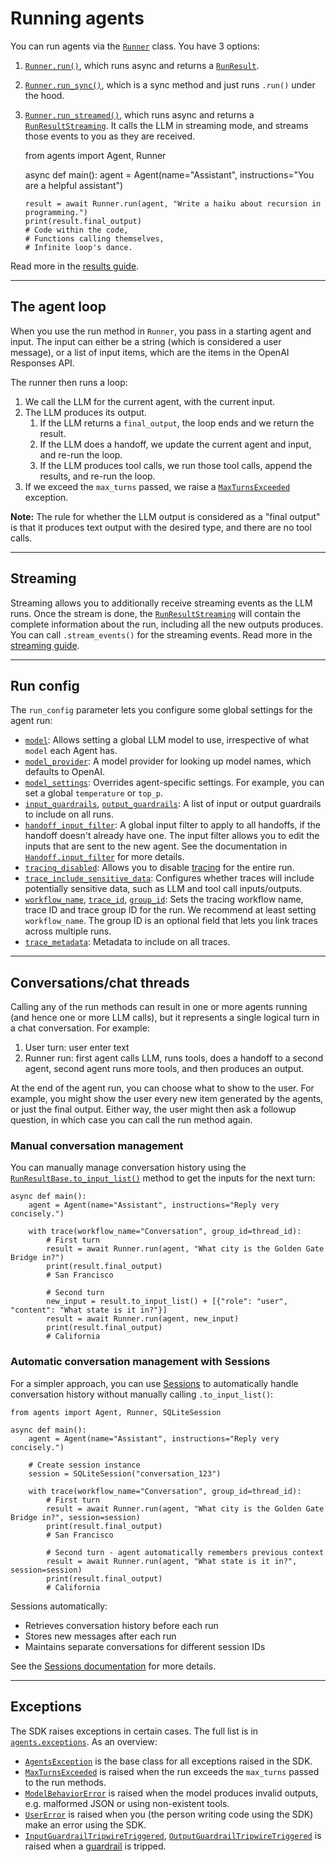 # Running agents

You can run agents via the [`Runner`](../ref/run/#agents.run.Runner) class. You have 3 options:

1.  [`Runner.run()`](../ref/run/#agents.run.Runner.run), which runs async and returns a [`RunResult`](../ref/result/#agents.result.RunResult).
2.  [`Runner.run_sync()`](../ref/run/#agents.run.Runner.run_sync), which is a sync method and just runs `.run()` under the hood.
3.  [`Runner.run_streamed()`](../ref/run/#agents.run.Runner.run_streamed), which runs async and returns a [`RunResultStreaming`](../ref/result/#agents.result.RunResultStreaming). It calls the LLM in streaming mode, and streams those events to you as they are received.

    from agents import Agent, Runner

    async def main():
        agent = Agent(name="Assistant", instructions="You are a helpful assistant")

        result = await Runner.run(agent, "Write a haiku about recursion in programming.")
        print(result.final_output)
        # Code within the code,
        # Functions calling themselves,
        # Infinite loop's dance.

Read more in the [results guide](../results/).

---

## The agent loop

When you use the run method in `Runner`, you pass in a starting agent and input. The input can either be a string (which is considered a user message), or a list of input items, which are the items in the OpenAI Responses API.

The runner then runs a loop:

1.  We call the LLM for the current agent, with the current input.
2.  The LLM produces its output.
    1.  If the LLM returns a `final_output`, the loop ends and we return the result.
    2.  If the LLM does a handoff, we update the current agent and input, and re-run the loop.
    3.  If the LLM produces tool calls, we run those tool calls, append the results, and re-run the loop.
3.  If we exceed the `max_turns` passed, we raise a [`MaxTurnsExceeded`](../ref/exceptions/#agents.exceptions.MaxTurnsExceeded) exception.

**Note:** The rule for whether the LLM output is considered as a "final output" is that it produces text output with the desired type, and there are no tool calls.

---

## Streaming

Streaming allows you to additionally receive streaming events as the LLM runs. Once the stream is done, the [`RunResultStreaming`](../ref/result/#agents.result.RunResultStreaming) will contain the complete information about the run, including all the new outputs produces. You can call `.stream_events()` for the streaming events. Read more in the [streaming guide](../streaming/).

---

## Run config

The `run_config` parameter lets you configure some global settings for the agent run:

* [`model`](../ref/run/#agents.run.RunConfig.model): Allows setting a global LLM model to use, irrespective of what `model` each Agent has.
* [`model_provider`](../ref/run/#agents.run.RunConfig.model_provider): A model provider for looking up model names, which defaults to OpenAI.
* [`model_settings`](../ref/run/#agents.run.RunConfig.model_settings): Overrides agent-specific settings. For example, you can set a global `temperature` or `top_p`.
* [`input_guardrails`](../ref/run/#agents.run.RunConfig.input_guardrails), [`output_guardrails`](../ref/run/#agents.run.RunConfig.output_guardrails): A list of input or output guardrails to include on all runs.
* [`handoff_input_filter`](../ref/run/#agents.run.RunConfig.handoff_input_filter): A global input filter to apply to all handoffs, if the handoff doesn't already have one. The input filter allows you to edit the inputs that are sent to the new agent. See the documentation in [`Handoff.input_filter`](../ref/handoffs/#agents.handoffs.Handoff.input_filter) for more details.
* [`tracing_disabled`](../ref/run/#agents.run.RunConfig.tracing_disabled): Allows you to disable [tracing](../tracing/) for the entire run.
* [`trace_include_sensitive_data`](../ref/run/#agents.run.RunConfig.trace_include_sensitive_data): Configures whether traces will include potentially sensitive data, such as LLM and tool call inputs/outputs.
* [`workflow_name`](../ref/run/#agents.run.RunConfig.workflow_name), [`trace_id`](../ref/run/#agents.run.RunConfig.trace_id), [`group_id`](../ref/run/#agents.run.RunConfig.group_id): Sets the tracing workflow name, trace ID and trace group ID for the run. We recommend at least setting `workflow_name`. The group ID is an optional field that lets you link traces across multiple runs.
* [`trace_metadata`](../ref/run/#agents.run.RunConfig.trace_metadata): Metadata to include on all traces.

---

## Conversations/chat threads

Calling any of the run methods can result in one or more agents running (and hence one or more LLM calls), but it represents a single logical turn in a chat conversation. For example:

1.  User turn: user enter text
2.  Runner run: first agent calls LLM, runs tools, does a handoff to a second agent, second agent runs more tools, and then produces an output.

At the end of the agent run, you can choose what to show to the user. For example, you might show the user every new item generated by the agents, or just the final output. Either way, the user might then ask a followup question, in which case you can call the run method again.

### Manual conversation management

You can manually manage conversation history using the [`RunResultBase.to_input_list()`](../ref/result/#agents.result.RunResultBase.to_input_list) method to get the inputs for the next turn:

    async def main():
        agent = Agent(name="Assistant", instructions="Reply very concisely.")

        with trace(workflow_name="Conversation", group_id=thread_id):
            # First turn
            result = await Runner.run(agent, "What city is the Golden Gate Bridge in?")
            print(result.final_output)
            # San Francisco

            # Second turn
            new_input = result.to_input_list() + [{"role": "user", "content": "What state is it in?"}]
            result = await Runner.run(agent, new_input)
            print(result.final_output)
            # California

### Automatic conversation management with Sessions

For a simpler approach, you can use [Sessions](../sessions/) to automatically handle conversation history without manually calling `.to_input_list()`:

    from agents import Agent, Runner, SQLiteSession

    async def main():
        agent = Agent(name="Assistant", instructions="Reply very concisely.")

        # Create session instance
        session = SQLiteSession("conversation_123")

        with trace(workflow_name="Conversation", group_id=thread_id):
            # First turn
            result = await Runner.run(agent, "What city is the Golden Gate Bridge in?", session=session)
            print(result.final_output)
            # San Francisco

            # Second turn - agent automatically remembers previous context
            result = await Runner.run(agent, "What state is it in?", session=session)
            print(result.final_output)
            # California

Sessions automatically:

* Retrieves conversation history before each run
* Stores new messages after each run
* Maintains separate conversations for different session IDs

See the [Sessions documentation](../sessions/) for more details.

---

## Exceptions

The SDK raises exceptions in certain cases. The full list is in [`agents.exceptions`](../ref/exceptions/#agents.exceptions). As an overview:

* [`AgentsException`](../ref/exceptions/#agents.exceptions.AgentsException) is the base class for all exceptions raised in the SDK.
* [`MaxTurnsExceeded`](../ref/exceptions/#agents.exceptions.MaxTurnsExceeded) is raised when the run exceeds the `max_turns` passed to the run methods.
* [`ModelBehaviorError`](../ref/exceptions/#agents.exceptions.ModelBehaviorError) is raised when the model produces invalid outputs, e.g. malformed JSON or using non-existent tools.
* [`UserError`](../ref/exceptions/#agents.exceptions.UserError) is raised when you (the person writing code using the SDK) make an error using the SDK.
* [`InputGuardrailTripwireTriggered`](../ref/exceptions/#agents.exceptions.InputGuardrailTripwireTriggered), [`OutputGuardrailTripwireTriggered`](../ref/exceptions/#agents.exceptions.OutputGuardrailTripwireTriggered) is raised when a [guardrail](../guardrails/) is tripped.
